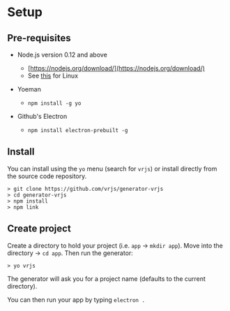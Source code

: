 # Setup

## Pre-requisites

- Node.js version 0.12 and above
  - [https://nodejs.org/download/](https://nodejs.org/download/)
  - See [this](https://nodesource.com/blog/nodejs-v012-iojs-and-the-nodesource-linux-repositories) for Linux

- Yoeman
  - `npm install -g yo`

- Github's Electron
  - `npm install electron-prebuilt -g`	
	
## Install 

You can install using the `yo` menu (search for `vrjs`) or install directly from the source code repository.

```
> git clone https://github.com/vrjs/generator-vrjs
> cd generator-vrjs
> npm install
> npm link
```


## Create project

Create a directory to hold your project (i.e. `app` -> `mkdir app`).  Move into the directory -> `cd app`.  Then run the generator: 

```
> yo vrjs
```
The generator will ask you for a project name (defaults to the current directory).  

You can then run your app by typing `electron .`
